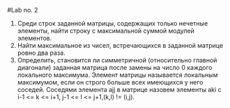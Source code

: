 #Lab no. 2
1.	Среди строк заданной матрицы, содержащих только нечетные элементы, найти строку с максимальной суммой модулей элементов.
2.	 Найти максимальное из чисел, встречающихся в заданной матрице ровно два раза.
3.	 Определить, становится ли симметричной (относительно главной диагонали) заданная матрица после замены на число 0 каждого локального максимума. Элемент матрицы называется локальным максимумом, если он строго больше всех имеющихся у него соседей. Соседями элемента ajj в матрице назовем элементы aki  с i-1 <= k <= i+1, j-1 <= l <= j+1,(k,l) != (i,j).
